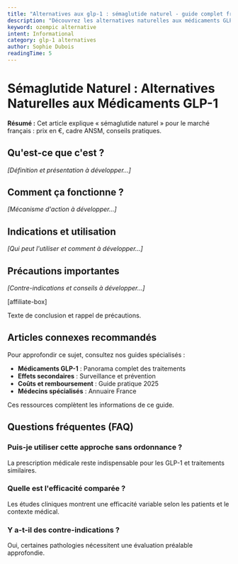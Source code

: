 ```yaml
---
title: "Alternatives aux glp-1 : sémaglutide naturel - guide complet france 2025"
description: "Découvrez les alternatives naturelles aux médicaments GLP-1 pour sémaglutide naturel. Solutions efficaces, prix et avis médical en France 2025. Informations vérifiées par des professionnels de santé."
keyword: ozempic alternative
intent: Informational
category: glp-1 alternatives
author: Sophie Dubois
readingTime: 5
---
```



# Sémaglutide Naturel : Alternatives Naturelles aux Médicaments GLP-1

**Résumé :** Cet article explique « sémaglutide naturel » pour le marché français : prix en €, cadre ANSM, conseils pratiques.


## Qu'est-ce que c'est ?

*[Définition et présentation à développer...]*

## Comment ça fonctionne ?

*[Mécanisme d'action à développer...]*

## Indications et utilisation

*[Qui peut l'utiliser et comment à développer...]*

## Précautions importantes

*[Contre-indications et conseils à développer...]*



[affiliate-box]

Texte de conclusion et rappel de précautions.


























































## Articles connexes recommandés

Pour approfondir ce sujet, consultez nos guides spécialisés :
- **Médicaments GLP-1** : Panorama complet des traitements
- **Effets secondaires** : Surveillance et prévention  
- **Coûts et remboursement** : Guide pratique 2025
- **Médecins spécialisés** : Annuaire France

Ces ressources complètent les informations de ce guide.

## Questions fréquentes (FAQ)

### Puis-je utiliser cette approche sans ordonnance ?
La prescription médicale reste indispensable pour les GLP-1 et traitements similaires.

### Quelle est l'efficacité comparée ?
Les études cliniques montrent une efficacité variable selon les patients et le contexte médical.

### Y a-t-il des contre-indications ?
Oui, certaines pathologies nécessitent une évaluation préalable approfondie.
